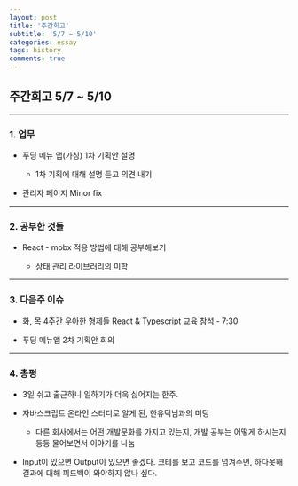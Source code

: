 ```yaml
---
layout: post
title: '주간회고'
subtitle: '5/7 ~ 5/10'
categories: essay
tags: history
comments: true
---
```


## 주간회고 5/7 ~ 5/10

---

### 1. 업무


-   푸딩 메뉴 앱(가칭) 1차 기획안 설명

    -   1차 기획에 대해 설명 듣고 의견 내기

-   관리자 페이지 Minor fix


---

### 2. 공부한 것들


-   React - mobx 적용 방법에 대해 공부해보기

    -   [상태 관리 라이브러리의 미학](https://velog.io/@velopert/redux-or-mobx)

---

### 3. 다음주 이슈

-   화, 목 4주간 우아한 형제들 React & Typescript 교육 참석 - 7:30

-   푸딩 메뉴앱 2차 기획안 회의


--- 

### 4. 총평

-   3일 쉬고 출근하니 일하기가 더욱 싫어지는 한주.

-   자바스크립트 온라인 스터디로 알게 된, 한유덕님과의 미팅 

    -   다른 회사에서는 어떤 개발문화를 가지고 있는지, 개발 공부는 어떻게 하시는지 등등 물어보면서 이야기를 나눔

-   Input이 있으면 Output이 있으면 좋겠다. 코테를 보고 코드를 넘겨주면, 하다못해 결과에 대해 피드백이 와야하지 않나 싶다. 